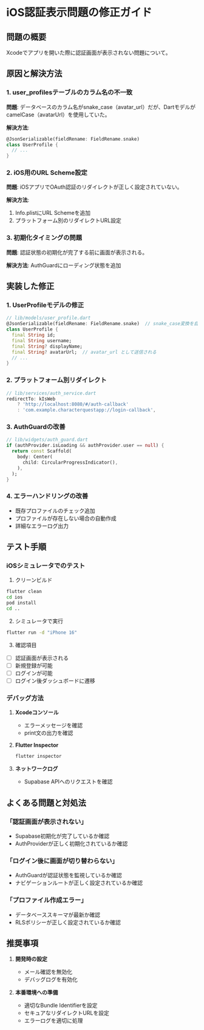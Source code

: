 # iOS認証表示問題の修正ガイド

## 問題の概要

Xcodeでアプリを開いた際に認証画面が表示されない問題について。

## 原因と解決方法

### 1. user_profilesテーブルのカラム名の不一致

**問題**: データベースのカラム名がsnake_case（avatar_url）だが、DartモデルがcamelCase（avatarUrl）を使用していた。

**解決方法**: 
```dart
@JsonSerializable(fieldRename: FieldRename.snake)
class UserProfile {
  // ...
}
```

### 2. iOS用のURL Scheme設定

**問題**: iOSアプリでOAuth認証のリダイレクトが正しく設定されていない。

**解決方法**:
1. Info.plistにURL Schemeを追加
2. プラットフォーム別のリダイレクトURL設定

### 3. 初期化タイミングの問題

**問題**: 認証状態の初期化が完了する前に画面が表示される。

**解決方法**: AuthGuardにローディング状態を追加

## 実装した修正

### 1. UserProfileモデルの修正
```dart
// lib/models/user_profile.dart
@JsonSerializable(fieldRename: FieldRename.snake)  // snake_case変換を自動化
class UserProfile {
  final String id;
  final String username;
  final String? displayName;
  final String? avatarUrl;  // avatar_url として送信される
  // ...
}
```

### 2. プラットフォーム別リダイレクト
```dart
// lib/services/auth_service.dart
redirectTo: kIsWeb 
    ? 'http://localhost:8080/#/auth-callback'
    : 'com.example.characterquestapp://login-callback',
```

### 3. AuthGuardの改善
```dart
// lib/widgets/auth_guard.dart
if (authProvider.isLoading && authProvider.user == null) {
  return const Scaffold(
    body: Center(
      child: CircularProgressIndicator(),
    ),
  );
}
```

### 4. エラーハンドリングの改善
- 既存プロファイルのチェック追加
- プロファイルが存在しない場合の自動作成
- 詳細なエラーログ出力

## テスト手順

### iOSシミュレータでのテスト

1. クリーンビルド
```bash
flutter clean
cd ios
pod install
cd ..
```

2. シミュレータで実行
```bash
flutter run -d "iPhone 16"
```

3. 確認項目
- [ ] 認証画面が表示される
- [ ] 新規登録が可能
- [ ] ログインが可能
- [ ] ログイン後ダッシュボードに遷移

### デバッグ方法

1. **Xcodeコンソール**
   - エラーメッセージを確認
   - print文の出力を確認

2. **Flutter Inspector**
   ```bash
   flutter inspector
   ```

3. **ネットワークログ**
   - Supabase APIへのリクエストを確認

## よくある問題と対処法

### 「認証画面が表示されない」
- Supabase初期化が完了しているか確認
- AuthProviderが正しく初期化されているか確認

### 「ログイン後に画面が切り替わらない」
- AuthGuardが認証状態を監視しているか確認
- ナビゲーションルートが正しく設定されているか確認

### 「プロファイル作成エラー」
- データベーススキーマが最新か確認
- RLSポリシーが正しく設定されているか確認

## 推奨事項

1. **開発時の設定**
   - メール確認を無効化
   - デバッグログを有効化

2. **本番環境への準備**
   - 適切なBundle Identifierを設定
   - セキュアなリダイレクトURLを設定
   - エラーログを適切に処理